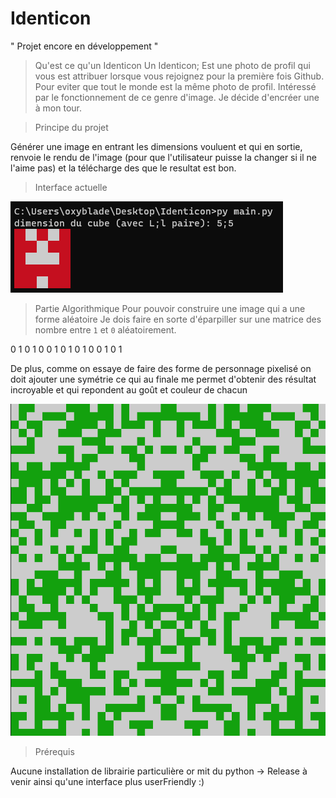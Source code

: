 # Identicon

" Projet encore en développement "

> Qu'est ce qu'un Identicon
Un Identicon; Est une photo de profil qui vous est attribuer lorsque vous rejoignez pour la première fois Github. Pour eviter que tout le monde est la même photo de profil. Intéressé par le fonctionnement de ce genre d'image. Je décide d'encréer une à mon tour.

> Principe du projet

Générer une image en entrant les dimensions vouluent
et qui en sortie, renvoie le rendu de l'image (pour que l'utilisateur puisse la changer si il ne l'aime pas) et la télécharge des que le resultat est bon.

> Interface actuelle

![interface](demo/interface.png)

> Partie Algorithmique
Pour pouvoir construire une image qui a une forme aléatoire
Je dois faire en sorte d'éparpiller sur une matrice des nombre entre `1` et `0` aléatoirement.

0 1 0 1
0 0 1 0
1 0 1 0
0 1 0 1

De plus, comme on essaye de faire des forme de personnage pixelisé on doit ajouter une symétrie ce qui au finale me permet d'obtenir des résultat incroyable et qui repondent au goût et couleur de chacun

![grosse image](demo/geanteCapture.png)

> Prérequis

Aucune installation de librairie particulière or mit du python
-> Release à venir ainsi qu'une interface plus userFriendly :)